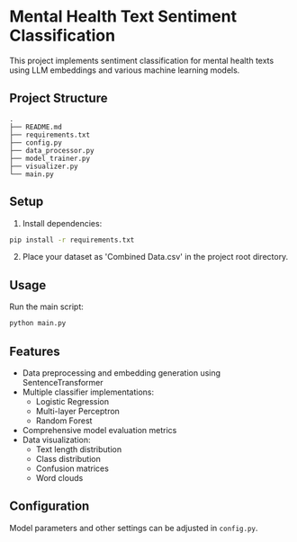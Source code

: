 # Mental Health Text Sentiment Classification

This project implements sentiment classification for mental health texts using LLM embeddings and various machine learning models.

## Project Structure

```
.
├── README.md
├── requirements.txt
├── config.py
├── data_processor.py
├── model_trainer.py
├── visualizer.py
└── main.py
```

## Setup

1. Install dependencies:
```bash
pip install -r requirements.txt
```

2. Place your dataset as 'Combined Data.csv' in the project root directory.

## Usage

Run the main script:
```bash
python main.py
```

## Features

- Data preprocessing and embedding generation using SentenceTransformer
- Multiple classifier implementations:
  - Logistic Regression
  - Multi-layer Perceptron
  - Random Forest
- Comprehensive model evaluation metrics
- Data visualization:
  - Text length distribution
  - Class distribution
  - Confusion matrices
  - Word clouds

## Configuration

Model parameters and other settings can be adjusted in `config.py`.